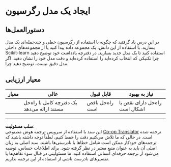 <!--
CO_OP_TRANSLATOR_METADATA:
{
  "original_hash": "cc471fa89c293bc735dd3a9a0fb79b1b",
  "translation_date": "2025-09-03T22:22:20+00:00",
  "source_file": "2-Regression/3-Linear/assignment.md",
  "language_code": "fa"
}
-->
# ایجاد یک مدل رگرسیون

## دستورالعمل‌ها

در این درس یاد گرفتید که چگونه با استفاده از رگرسیون خطی و چندجمله‌ای یک مدل بسازید. با استفاده از این دانش، یک مجموعه داده پیدا کنید یا از مجموعه‌های داخلی Scikit-learn استفاده کنید تا یک مدل جدید بسازید. در دفترچه یادداشت خود توضیح دهید چرا تکنیکی که انتخاب کرده‌اید را استفاده کرده‌اید و دقت مدل خود را نشان دهید. اگر مدل دقیق نیست، توضیح دهید چرا.

## معیار ارزیابی

| معیار     | عالی                                                         | قابل قبول                 | نیاز به بهبود                 |
| ----------| ------------------------------------------------------------ | -------------------------- | ------------------------------- |
|           | یک دفترچه کامل با راه‌حل مستند ارائه می‌دهد                  | راه‌حل ناقص است            | راه‌حل دارای نقص یا اشکال است  |

---

**سلب مسئولیت**:  
این سند با استفاده از سرویس ترجمه هوش مصنوعی [Co-op Translator](https://github.com/Azure/co-op-translator) ترجمه شده است. در حالی که ما تلاش می‌کنیم دقت را حفظ کنیم، لطفاً توجه داشته باشید که ترجمه‌های خودکار ممکن است شامل خطاها یا نادرستی‌ها باشند. سند اصلی به زبان اصلی آن باید به عنوان منبع معتبر در نظر گرفته شود. برای اطلاعات حساس، توصیه می‌شود از ترجمه حرفه‌ای انسانی استفاده کنید. ما مسئولیتی در قبال سوء تفاهم‌ها یا تفسیرهای نادرست ناشی از استفاده از این ترجمه نداریم.